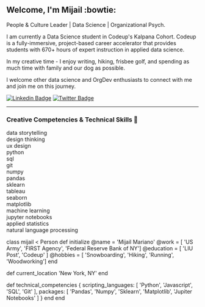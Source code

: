 ## Welcome, I'm Mijail :bowtie:
People & Culture Leader | Data Science | Organizational Psych. 

I am currently a Data Science student in Codeup's Kalpana Cohort. Codeup is a fully-immersive, project-based career accelerator that provides students with 670+ hours of expert instruction in applied data science. 

In my creative time - I enjoy writing, hiking, frisbee golf, and spending as much time with family and our dog as possible. 

I welcome other data science and OrgDev enthusiasts to connect with me and join me on this journey.


[![Linkedin Badge](https://img.shields.io/badge/-mijailmariano-blue?style=flat-square&logo=Linkedin&logoColor=white&link=https://www.linkedin.com/in/mijailmariano/)](https://www.linkedin.com/in/mijailmariano) [![Twitter Badge](https://img.shields.io/badge/-@mijail_mariano-1ca0f1?style=flat-square&labelColor=1ca0f1&logo=twitter&logoColor=white&link=https://twitter.com/mijail_mariano)](https://twitter.com/mijail_mariano)


----

### **Creative Competencies & Technical Skills :saxophone:**

data storytelling \
design thinking \
ux design \
python \
sql  \
git \
numpy \
pandas \
sklearn \
tableau \
seaborn \
matplotlib \
machine learning \
jupyter notebooks \
applied statistics \
natural language processing


class mijail < Person
  def initialize
    @name = 'Mijail Mariano'
    @work = [ 'US Army', 'FIRST Agency', 'Federal Reserve Bank of NY']
    @education = [ 'LIU Post', 'Codeup' ]
    @hobbies = [ 'Snowboarding', 'Hiking', 'Running', 'Woodworking']
  end 

  def current_location
    'New York, NY'
  end

  def technical_competencies
    {
      scripting_languages: [ 'Python', 'Javascript', 'SQL', 'Git' ],
      packages: [ 'Pandas', 'Numpy', 'Sklearn', 'Matplotlib', 'Jupiter Notebooks' ]
    }
  end
end

